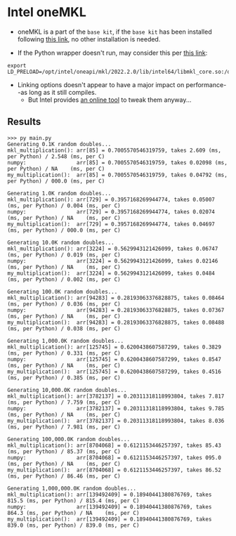 # Intel oneMKL

* oneMKL is a part of the `base kit`, if the `base kit` has been installed
following [this link](../), no other installation is needed.

* If the Python wrapper doesn't run, may consider this per [this link](https://github.com/ikinsella/trefide/issues/2): 
```
export LD_PRELOAD=/opt/intel/oneapi/mkl/2022.2.0/lib/intel64/libmkl_core.so:/opt/intel/oneapi/mkl/2022.2.0/lib/intel64/libmkl_sequential.so
```

* Linking options doesn't appear to have a major impact on performance--as long as it still compiles.
  * But Intel provides 
  [an online tool](https://www.intel.com/content/www/us/en/developer/tools/oneapi/onemkl-link-line-advisor.html)
  to tweak them anyway...

## Results
```
>>> py main.py 
Generating 0.1K random doubles...
mkl_multiplication(): arr[85] = 0.7005570546319759, takes 2.609 (ms, per Python) / 2.548 (ms, per C)
numpy:                arr[85] = 0.7005570546319759, takes 0.02098 (ms, per Python) / NA    (ms, per C)
my_multiplication():  arr[85] = 0.7005570546319759, takes 0.04792 (ms, per Python) / 000.0 (ms, per C)

Generating 1.0K random doubles...
mkl_multiplication(): arr[729] = 0.3957168269944774, takes 0.05007 (ms, per Python) / 0.004 (ms, per C)
numpy:                arr[729] = 0.3957168269944774, takes 0.02074 (ms, per Python) / NA    (ms, per C)
my_multiplication():  arr[729] = 0.3957168269944774, takes 0.04697 (ms, per Python) / 000.0 (ms, per C)

Generating 10.0K random doubles...
mkl_multiplication(): arr[3224] = 0.5629943121426099, takes 0.06747 (ms, per Python) / 0.019 (ms, per C)
numpy:                arr[3224] = 0.5629943121426099, takes 0.02146 (ms, per Python) / NA    (ms, per C)
my_multiplication():  arr[3224] = 0.5629943121426099, takes 0.0484 (ms, per Python) / 0.002 (ms, per C)

Generating 100.0K random doubles...
mkl_multiplication(): arr[94283] = 0.28193063376828875, takes 0.08464 (ms, per Python) / 0.036 (ms, per C)
numpy:                arr[94283] = 0.28193063376828875, takes 0.07367 (ms, per Python) / NA    (ms, per C)
my_multiplication():  arr[94283] = 0.28193063376828875, takes 0.08488 (ms, per Python) / 0.038 (ms, per C)

Generating 1,000.0K random doubles...
mkl_multiplication(): arr[125745] = 0.6200438607587299, takes 0.3829 (ms, per Python) / 0.331 (ms, per C)
numpy:                arr[125745] = 0.6200438607587299, takes 0.8547 (ms, per Python) / NA    (ms, per C)
my_multiplication():  arr[125745] = 0.6200438607587299, takes 0.4516 (ms, per Python) / 0.385 (ms, per C)

Generating 10,000.0K random doubles...
mkl_multiplication(): arr[3782137] = 0.20311318118993804, takes 7.817 (ms, per Python) / 7.759 (ms, per C)
numpy:                arr[3782137] = 0.20311318118993804, takes 9.785 (ms, per Python) / NA    (ms, per C)
my_multiplication():  arr[3782137] = 0.20311318118993804, takes 8.036 (ms, per Python) / 7.981 (ms, per C)

Generating 100,000.0K random doubles...
mkl_multiplication(): arr[8704068] = 0.6121153446257397, takes 85.43 (ms, per Python) / 85.37 (ms, per C)
numpy:                arr[8704068] = 0.6121153446257397, takes 095.0 (ms, per Python) / NA    (ms, per C)
my_multiplication():  arr[8704068] = 0.6121153446257397, takes 86.52 (ms, per Python) / 86.46 (ms, per C)

Generating 1,000,000.0K random doubles...
mkl_multiplication(): arr[139492409] = 0.18940441380876769, takes 815.5 (ms, per Python) / 815.4 (ms, per C)
numpy:                arr[139492409] = 0.18940441380876769, takes 864.3 (ms, per Python) / NA    (ms, per C)
my_multiplication():  arr[139492409] = 0.18940441380876769, takes 839.0 (ms, per Python) / 839.0 (ms, per C)

```